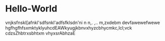 # Hello-World
vnjksfnskl[afnkl'sdfsnkl'adfsfklsdn'ni n n,.  ,.. m,zxdebm  devfawewefwewe
hgfhgfhfsxmktyklyuhcdEAWkyugjkbnvxhyzcbhycmkc,lcl;vck cdzsZhbtrxsbhtxm vhyxsrAbhzaE
